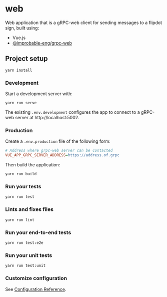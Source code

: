 # web

Web application that is a gRPC-web client for sending messages to a flipdot sign, built using:

- Vue.js
- [@improbable-eng/grpc-web](https://github.com/improbable-eng/grpc-web/tree/master/client/grpc-web)

## Project setup
```
yarn install
```

### Development

Start a development server with:

```
yarn run serve
```

The existing `.env.development` configures the app to connect to a gRPC-web server at http://localhost:5002.

### Production

Create a `.env.production` file of the following form:

```ini
# Address where grpc-web server can be contacted
VUE_APP_GRPC_SERVER_ADDRESS=https://address.of.grpc
```

Then build the application:

```
yarn run build
```

### Run your tests
```
yarn run test
```

### Lints and fixes files
```
yarn run lint
```

### Run your end-to-end tests
```
yarn run test:e2e
```

### Run your unit tests
```
yarn run test:unit
```

### Customize configuration
See [Configuration Reference](https://cli.vuejs.org/config/).
